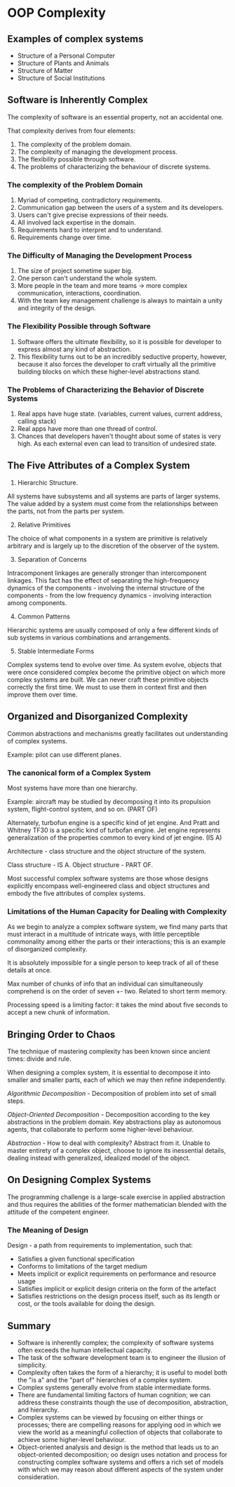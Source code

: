 # OOP Complexity

## Examples of complex systems

- Structure of a Personal Computer
- Structure of Plants and Animals
- Structure of Matter
- Structure of Social Institutions

## Software is Inherently Complex

The complexity of software is an essential property, not an accidental one.

That complexity derives from four elements:

1. The complexity of the problem domain.
2. The complexity of managing the development process.
3. The flexibility possible through software.
4. The problems of characterizing the behaviour of discrete systems.

### The complexity of the Problem Domain

1. Myriad of competing, contradictory requirements.
2. Communication gap between the users of a system and its developers.
3. Users can't give precise expressions of their needs.
4. All involved lack expertise in the domain.
5. Requirements hard to interpret and to understand.
6. Requirements change over time.

### The Difficulty of Managing the Development Process

1. The size of project sometime super big.
2. One person can't understand the whole system.
3. More people in the team and more teams -> more complex communication, interactions, coordination.
4. With the team key management challenge is always to maintain a unity and integrity of the design.

### The Flexibility Possible through Software

1. Software offers the ultimate flexibility, so it is possible for developer to express almost any kind of abstraction.
2. This flexibility turns out to be an incredibly seductive property, however, because it also forces the developer to craft virtually all the primitive building blocks on which these higher-level abstractions stand.

### The Problems of Characterizing the Behavior of Discrete Systems

1. Real apps have huge state. (variables, current values, current address, calling stack)
2. Real apps have more than one thread of control.
3. Chances that developers haven't thought about some of states is very high. As each external even can lead to transition of undesired state.

## The Five Attributes of a Complex System

1. Hierarchic Structure. 

All systems have subsystems and all systems are parts of larger systems. The value added by a system must come from the relationships between the parts, not from the parts per system.

2. Relative Primitives

The choice of what components in a system are primitive is relatively arbitrary and is largely up to the discretion of the observer of the system.

3. Separation of Concerns

Intracomponent linkages are generally stronger than intercomponent linkages. This fact has the effect of separating the high-frequency dynamics of the components - involving the internal structure of the components - from the low frequency dynamics - involving interaction among components.

4. Common Patterns

Hierarchic systems are usually composed of only a few different kinds of sub systems in various combinations and arrangements.

5. Stable Intermediate Forms

Complex systems tend to evolve over time. As system evolve, objects that were once considered complex become the primitive object on which more complex systems are built.
We can never craft these primitive objects correctly the first time. We must to use them in context first and then improve them over time.

## Organized and Disorganized Complexity

Common abstractions and mechanisms greatly facilitates out understanding of complex systems.

Example: pilot can use different planes.

### The canonical form of a Complex System

Most systems have more than one hierarchy. 

Example: aircraft may be studied by decomposing it into its propulsion system, flight-control system, and so on. (PART OF)

Alternately, turbofun engine is a specific kind of jet engine. And Pratt and Whitney TF30 is a specific kind of turbofan engine. Jet engine represents generalization of the properties common to every kind of jet engine.
(IS A)

Architecture - class structure and the object structure of the system.

Class structure - IS A.
Object structure - PART OF.

Most successful complex software systems are those whose designs explicitly encompass well-engineered class and object structures and embody the five attributes of complex systems.

### Limitations of the Human Capacity for Dealing with Complexity

As we begin to analyze a complex software system, we find many parts that must interact in a multitude of intricate ways, with little perceptible commonality among either the parts or their interactions; this is an example of disorganized complexity.

It is absolutely impossible for a single person to keep track of all of these details at once. 

Max number of chunks of info that an individual can simultaneously comprehend is on the order of seven +- two. Related to short term memory.

Processing speed is a limiting factor: it takes the mind about five seconds to accept a new chunk of information.

## Bringing Order to Chaos

The technique of mastering complexity has been known since ancient times:
divide and rule.

When designing a complex system, it is essential to decompose it into smaller and smaller parts, each of which we may then refine independently. 

*Algorithmic Decomposition* - Decomposition of problem into set of small steps.

*Object-Oriented Decomposition* - Decomposition according to the key abstractions in the problem domain. Key abstractions play as autonomous agents, that collaborate to perform some higher-level behaviour.

*Abstraction* - How to deal with complexity? Abstract from it. Unable to master entirety of a complex object, choose to ignore its inessential details, dealing instead with generalized, idealized model of the object.

## On Designing Complex Systems

The programming challenge is a large-scale exercise in applied abstraction and thus requires the abilities of the former mathematician blended with the attitude of the competent engineer.


### The Meaning of Design

Design - a path from requirements to implementation, such that:

* Satisfies a given functional specification
* Conforms to limitations of the target medium
* Meets implicit or explicit requirements on performance and resource usage
* Satisfies implicit or explicit design criteria on the form of the artefact
* Satisfies restrictions on the design process itself, such as its length or cost, or the tools available for doing the design.

## Summary

* Software is inherently complex; the complexity of software systems often exceeds the human intellectual capacity.
* The task of the software development team is to engineer the illusion of simplicity.
* Complexity often takes the form of a hierarchy; it is useful to model both the "is a" and the "part of" hierarchies of a complex system.
* Complex systems generally evolve from stable intermediate forms.
* There are fundamental limiting factors of human cognition; we can address these constraints though the use of decomposition, abstraction, and hierarchy.
* Complex systems can be viewed by focusing on either things or processes; there are compelling reasons for applying ood in which we view the world as a meaningful collection of objects that collaborate to achieve some higher-level behaviour.
* Object-oriented analysis and design is the method that leads us to an object-oriented decomposition; oo design uses notation and process for constructing complex software systems and offers a rich set of models with which we may reason about different aspects of the system under consideration.
